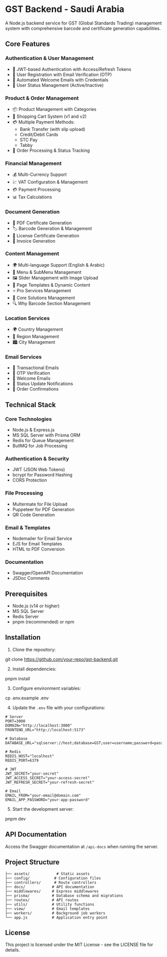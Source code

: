# GST Backend - Saudi Arabia

A Node.js backend service for GST (Global Standards Trading) management system with comprehensive barcode and certificate generation capabilities.

## Core Features

### Authentication & User Management

- 🔐 JWT-based Authentication with Access/Refresh Tokens
- 👥 User Registration with Email Verification (OTP)
- 📧 Automated Welcome Emails with Credentials
- 👤 User Status Management (Active/Inactive)

### Product & Order Management

- 📦 Product Management with Categories
- 🛒 Shopping Cart System (v1 and v2)
- 💳 Multiple Payment Methods:
  - Bank Transfer (with slip upload)
  - Credit/Debit Cards
  - STC Pay
  - Tabby
- 📄 Order Processing & Status Tracking

### Financial Management

- 💰 Multi-Currency Support
- 💹 VAT Configuration & Management
- 💳 Payment Processing
- 📊 Tax Calculations

### Document Generation

- 📑 PDF Certificate Generation
- 🏷️ Barcode Generation & Management
- 📄 License Certificate Generation
- 🧾 Invoice Generation

### Content Management

- 🌍 Multi-language Support (English & Arabic)
- 📱 Menu & SubMenu Management
- 🖼️ Slider Management with Image Upload
- 📝 Page Templates & Dynamic Content
- ⭐ Pro Services Management
- 🎯 Core Solutions Management
- 🔍 Why Barcode Section Management

### Location Services

- 🌍 Country Management
- 🏢 Region Management
- 🏙️ City Management

### Email Services

- 📧 Transactional Emails
- 🔐 OTP Verification
- 🎉 Welcome Emails
- 📢 Status Update Notifications
- 🧾 Order Confirmations

## Technical Stack

### Core Technologies

- Node.js & Express.js
- MS SQL Server with Prisma ORM
- Redis for Queue Management
- BullMQ for Job Processing

### Authentication & Security

- JWT (JSON Web Tokens)
- bcrypt for Password Hashing
- CORS Protection

### File Processing

- Multermate for File Upload
- Puppeteer for PDF Generation
- QR Code Generation

### Email & Templates

- Nodemailer for Email Service
- EJS for Email Templates
- HTML to PDF Conversion

### Documentation

- Swagger/OpenAPI Documentation
- JSDoc Comments

## Prerequisites

- Node.js (v14 or higher)
- MS SQL Server
- Redis Server
- pnpm (recommended) or npm

## Installation

1. Clone the repository:

git clone https://github.com/your-repo/gst-backend.git

2. Install dependencies:

pnpm install

3. Configure environment variables:

cp .env.example .env

4. Update the `.env` file with your configurations:

```env
# Server
PORT=3000
DOMAIN="http://localhost:3000"
FRONTEND_URL="http://localhost:5173"

# Database
DATABASE_URL="sqlserver://host;database=GST;user=username;password=password;trustServerCertificate=true"

# Redis
REDIS_HOST="localhost"
REDIS_PORT=6379

# JWT
JWT_SECRET="your-secret"
JWT_ACCESS_SECRET="your-access-secret"
JWT_REFRESH_SECRET="your-refresh-secret"

# Email
EMAIL_FROM="your-email@domain.com"
EMAIL_APP_PASSWORD="your-app-password"
```

5. Start the development server:

pnpm dev

## API Documentation

Access the Swagger documentation at `/api-docs` when running the server.

## Project Structure

```
├── assets/            # Static assets
├── config/           # Configuration files
├── controllers/      # Route controllers
├── docs/            # API documentation
├── middlewares/     # Express middlewares
├── prisma/          # Database schema and migrations
├── routes/          # API routes
├── utils/           # Utility functions
├── view/            # Email templates
├── workers/         # Background job workers
└── app.js           # Application entry point
```

## License

This project is licensed under the MIT License - see the LICENSE file for details.

```

```
